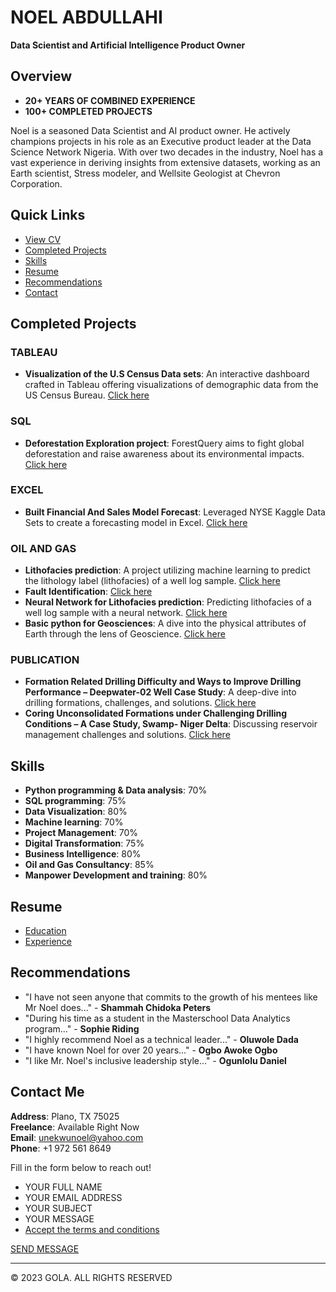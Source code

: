 # NOEL ABDULLAHI

**Data Scientist and Artificial Intelligence Product Owner**

## Overview

- **20+ YEARS OF COMBINED EXPERIENCE**
- **100+ COMPLETED PROJECTS**

Noel is a seasoned Data Scientist and AI product owner. He actively champions projects in his role as an Executive product leader at the Data Science Network Nigeria. With over two decades in the industry, Noel has a vast experience in deriving insights from extensive datasets, working as an Earth scientist, Stress modeler, and Wellsite Geologist at Chevron Corporation.

## Quick Links

- [View CV](#)
- [Completed Projects](#completed-projects)
- [Skills](#skills)
- [Resume](#resume)
- [Recommendations](#recommendations)
- [Contact](#contact-me)

## Completed Projects

### TABLEAU

- **Visualization of the U.S Census Data sets**: An interactive dashboard crafted in Tableau offering visualizations of demographic data from the US Census Bureau. [Click here](#)

### SQL

- **Deforestation Exploration project**: ForestQuery aims to fight global deforestation and raise awareness about its environmental impacts. [Click here](#)

### EXCEL

- **Built Financial And Sales Model Forecast**: Leveraged NYSE Kaggle Data Sets to create a forecasting model in Excel. [Click here](#)

### OIL AND GAS

- **Lithofacies prediction**: A project utilizing machine learning to predict the lithology label (lithofacies) of a well log sample. [Click here](#)
- **Fault Identification**: [Click here](#)
- **Neural Network for Lithofacies prediction**: Predicting lithofacies of a well log sample with a neural network. [Click here](#)
- **Basic python for Geosciences**: A dive into the physical attributes of Earth through the lens of Geoscience. [Click here](#)

### PUBLICATION

- **Formation Related Drilling Difficulty and Ways to Improve Drilling Performance – Deepwater-02 Well Case Study**: A deep-dive into drilling formations, challenges, and solutions. [Click here](#)
- **Coring Unconsolidated Formations under Challenging Drilling Conditions – A Case Study, Swamp- Niger Delta**: Discussing reservoir management challenges and solutions. [Click here](#)

## Skills

- **Python programming & Data analysis**: 70%
- **SQL programming**: 75%
- **Data Visualization**: 80%
- **Machine learning**: 70%
- **Project Management**: 70%
- **Digital Transformation**: 75%
- **Business Intelligence**: 80%
- **Oil and Gas Consultancy**: 85%
- **Manpower Development and training**: 80%

## Resume

- [Education](#)
- [Experience](#)

## Recommendations

- "I have not seen anyone that commits to the growth of his mentees like Mr Noel does..." - **Shammah Chidoka Peters**
- "During his time as a student in the Masterschool Data Analytics program..." - **Sophie Riding**
- "I highly recommend Noel as a technical leader..." - **Oluwole Dada**
- "I have known Noel for over 20 years..." - **Ogbo Awoke Ogbo**
- "I like Mr. Noel's inclusive leadership style..." - **Ogunlolu Daniel**

## Contact Me

**Address**: Plano, TX 75025  
**Freelance**: Available Right Now  
**Email**: unekwunoel@yahoo.com  
**Phone**: +1 972 561 8649

Fill in the form below to reach out!

- YOUR FULL NAME
- YOUR EMAIL ADDRESS
- YOUR SUBJECT
- YOUR MESSAGE
- [Accept the terms and conditions](#)

[SEND MESSAGE](#)

---

© 2023 GOLA. ALL RIGHTS RESERVED
